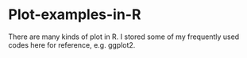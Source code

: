 # Plot-examples-in-R
There are many kinds of plot in R. I stored some of my
frequently used codes here for reference, e.g. ggplot2.

